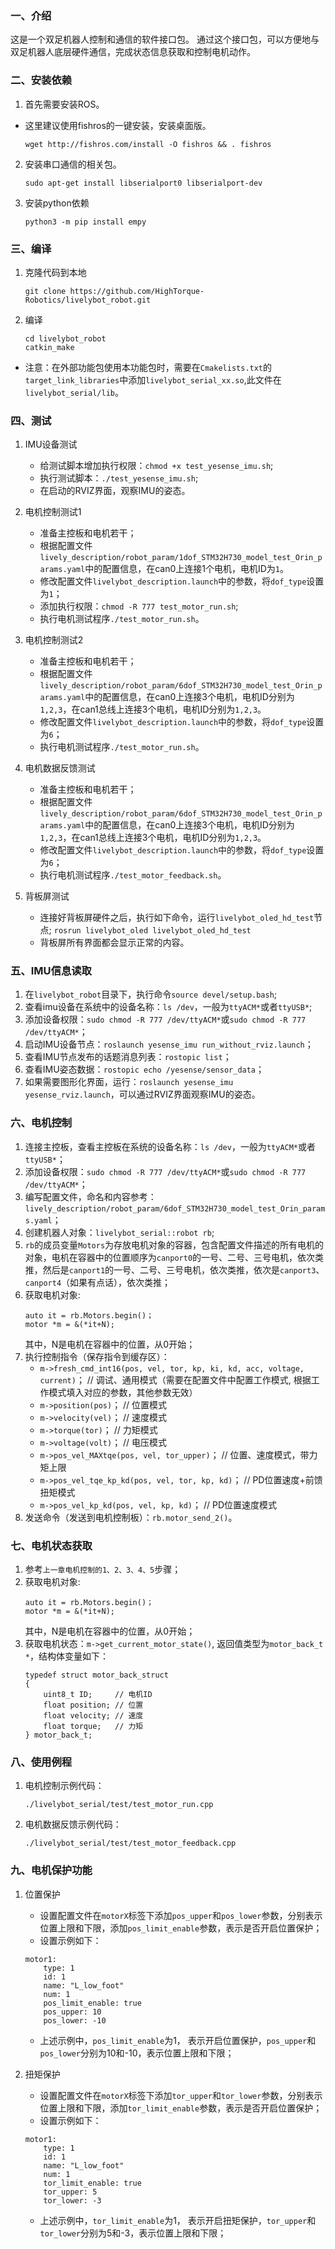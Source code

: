 

### 一、介绍
这是一个双足机器人控制和通信的软件接口包。
通过这个接口包，可以方便地与双足机器人底层硬件通信，完成状态信息获取和控制电机动作。

### 二、安装依赖

1. 首先需要安装ROS。
* 这里建议使用fishros的一键安装，安装桌面版。
    ```
    wget http://fishros.com/install -O fishros && . fishros
    ```

2. 安装串口通信的相关包。
    ```
    sudo apt-get install libserialport0 libserialport-dev
    ```

3. 安装python依赖
    ```
    python3 -m pip install empy
    ```

### 三、编译

1. 克隆代码到本地

    ```
    git clone https://github.com/HighTorque-Robotics/livelybot_robot.git
    ```

2. 编译

    ```
    cd livelybot_robot
    catkin_make
    ```

* 注意：在外部功能包使用本功能包时，需要在`Cmakelists.txt`的`target_link_libraries`中添加`livelybot_serial_xx.so`,此文件在`livelybot_serial/lib`。
### 四、测试

1. IMU设备测试
    * 给测试脚本增加执行权限：`chmod +x test_yesense_imu.sh`;
    * 执行测试脚本：`./test_yesense_imu.sh`;
    * 在启动的RVIZ界面，观察IMU的姿态。

2. 电机控制测试1
    * 准备主控板和电机若干；
    * 根据配置文件`lively_description/robot_param/1dof_STM32H730_model_test_Orin_params.yaml`中的配置信息，在can0上连接1个电机，电机ID为`1`。
    * 修改配置文件`livelybot_description.launch`中的参数，将`dof_type`设置为`1`；
    * 添加执行权限：`chmod -R 777 test_motor_run.sh`;
    * 执行电机测试程序`./test_motor_run.sh`。

3. 电机控制测试2
    * 准备主控板和电机若干；
    * 根据配置文件`lively_description/robot_param/6dof_STM32H730_model_test_Orin_params.yaml`中的配置信息，在can0上连接3个电机，电机ID分别为`1,2,3`，在can1总线上连接3个电机，电机ID分别为`1,2,3`。
    * 修改配置文件`livelybot_description.launch`中的参数，将`dof_type`设置为`6`；
    * 执行电机测试程序`./test_motor_run.sh`。

4. 电机数据反馈测试
    * 准备主控板和电机若干；
    * 根据配置文件`lively_description/robot_param/6dof_STM32H730_model_test_Orin_params.yaml`中的配置信息，在can0上连接3个电机，电机ID分别为`1,2,3`，在can1总线上连接3个电机，电机ID分别为`1,2,3`。
    * 修改配置文件`livelybot_description.launch`中的参数，将`dof_type`设置为`6`；
    * 执行电机测试程序`./test_motor_feedback.sh`。

5. 背板屏测试
    * 连接好背板屏硬件之后，执行如下命令，运行`livelybot_oled_hd_test`节点;
    ```rosrun livelybot_oled livelybot_oled_hd_test```
    * 背板屏所有界面都会显示正常的内容。

### 五、IMU信息读取
1. 在`livelybot_robot`目录下，执行命令`source devel/setup.bash`;
2. 查看imu设备在系统中的设备名称：`ls /dev`，一般为`ttyACM*`或者`ttyUSB*`;
3. 添加设备权限：`sudo chmod -R 777 /dev/ttyACM*`或`sudo chmod -R 777 /dev/ttyACM*`；
4. 启动IMU设备节点：`roslaunch yesense_imu run_without_rviz.launch`；
5. 查看IMU节点发布的话题消息列表：`rostopic list`；
6. 查看IMU姿态数据：`rostopic echo /yesense/sensor_data`；
7. 如果需要图形化界面，运行：`roslaunch yesense_imu yesense_rviz.launch`，可以通过RVIZ界面观察IMU的姿态。

### 六、电机控制
1. 连接主控板，查看主控板在系统的设备名称：`ls /dev`，一般为`ttyACM*`或者`ttyUSB*`；
2. 添加设备权限：`sudo chmod -R 777 /dev/ttyACM*`或`sudo chmod -R 777 /dev/ttyACM*`；
3. 编写配置文件，命名和内容参考：
    `lively_description/robot_param/6dof_STM32H730_model_test_Orin_params.yaml`；
4. 创建机器人对象：`livelybot_serial::robot rb`;
5. `rb`的成员变量`Motors`为存放电机对象的容器，包含配置文件描述的所有电机的对象，电机在容器中的位置顺序为`canport0`的一号、二号、三号电机，依次类推，然后是`canport1`的一号、二号、三号电机，依次类推，依次是`canport3`、`canport4`（如果有点话），依次类推；
6. 获取电机对象:
    ```
    auto it = rb.Motors.begin()；
    motor *m = &(*it+N);
    ```
    其中，N是电机在容器中的位置，从0开始；
7. 执行控制指令（保存指令到缓存区）：
    * `m->fresh_cmd_int16(pos, vel, tor, kp, ki, kd, acc, voltage, current)`；  // 调试、通用模式（需要在配置文件中配置工作模式, 根据工作模式填入对应的参数，其他参数无效）
    * `m->position(pos)`；  // 位置模式
    * `m->velocity(vel)`；  // 速度模式
    * `m->torque(tor)`；    // 力矩模式
    * `m->voltage(volt)`；   // 电压模式
    * `m->pos_vel_MAXtqe(pos, vel, tor_upper)`；    // 位置、速度模式，带力矩上限
    * `m->pos_vel_tqe_kp_kd(pos, vel, tor, kp, kd)`； // PD位置速度+前馈扭矩模式
    * `m->pos_vel_kp_kd(pos, vel, kp, kd)`；     // PD位置速度模式
6. 发送命令（发送到电机控制板）：`rb.motor_send_2()`。

### 七、电机状态获取

1. 参考`上一章电机控制的1、2、3、4、5`步骤；
2. 获取电机对象:
    ```
    auto it = rb.Motors.begin()；
    motor *m = &(*it+N);
    ```
    其中，N是电机在容器中的位置，从0开始；
3. 获取电机状态：`m->get_current_motor_state()`, 返回值类型为`motor_back_t *`，结构体变量如下：
    ```
    typedef struct motor_back_struct
    {
        uint8_t ID;     // 电机ID
        float position; // 位置
        float velocity; // 速度
        float torque;   // 力矩
    } motor_back_t;
    ```

### 八、使用例程

1. 电机控制示例代码：
    ```
    ./livelybot_serial/test/test_motor_run.cpp
    ```

2. 电机数据反馈示例代码：
    ```
    ./livelybot_serial/test/test_motor_feedback.cpp
    ```

### 九、电机保护功能

1. 位置保护
    * 设置配置文件在`motorX`标签下添加`pos_upper`和`pos_lower`参数，分别表示位置上限和下限，添加`pos_limit_enable`参数，表示是否开启位置保护；
    * 设置示例如下：
    ```
    motor1:
        type: 1
        id: 1
        name: "L_low_foot"
        num: 1
        pos_limit_enable: true
        pos_upper: 10
        pos_lower: -10
    ```
    * 上述示例中，`pos_limit_enable`为1， 表示开启位置保护，`pos_upper`和`pos_lower`分别为10和-10，表示位置上限和下限；

2. 扭矩保护
    * 设置配置文件在`motorX`标签下添加`tor_upper`和`tor_lower`参数，分别表示位置上限和下限，添加`tor_limit_enable`参数，表示是否开启位置保护；
    * 设置示例如下：
    ```
    motor1:
        type: 1
        id: 1
        name: "L_low_foot"
        num: 1
        tor_limit_enable: true
        tor_upper: 5
        tor_lower: -3
    ```
    * 上述示例中，`tor_limit_enable`为1， 表示开启扭矩保护，`tor_upper`和`tor_lower`分别为5和-3，表示位置上限和下限；